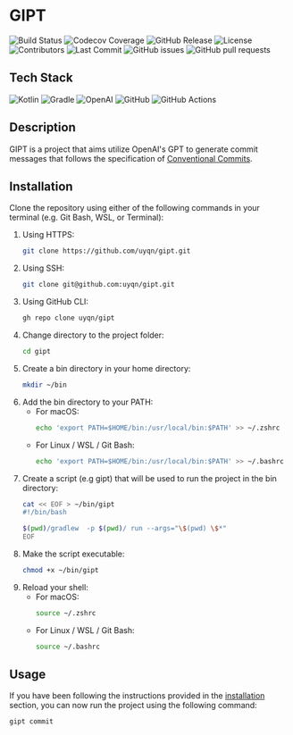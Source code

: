 # GIPT
![Build Status](https://github.com/uyqn/gipt/actions/workflows/ci.yml/badge.svg)
![Codecov Coverage](https://codecov.io/gh/uyqn/gipt/branch/main/graph/badge.svg)
![GitHub Release](https://img.shields.io/github/v/release/uyqn/gipt)
![License](https://img.shields.io/github/license/uyqn/gipt)
![Contributors](https://img.shields.io/github/contributors/uyqn/gipt)
![Last Commit](https://img.shields.io/github/last-commit/uyqn/gipt)
![GitHub issues](https://img.shields.io/github/issues/uyqn/gipt)
![GitHub pull requests](https://img.shields.io/github/issues-pr/uyqn/gipt)

## Tech Stack
![Kotlin](https://img.shields.io/badge/Kotlin-%230095D5.svg?style=for-the-badge&logo=kotlin&logoColor=white)
![Gradle](https://img.shields.io/badge/Gradle-%2302303A.svg?style=for-the-badge&logo=gradle&logoColor=white)
![OpenAI](https://img.shields.io/badge/OpenAI-%23007ACC.svg?style=for-the-badge&logo=openai&logoColor=white)
![GitHub](https://img.shields.io/badge/GitHub-%23121011.svg?style=for-the-badge&logo=github&logoColor=white)
![GitHub Actions](https://img.shields.io/badge/GitHub_Actions-%232671E5.svg?style=for-the-badge&logo=github-actions&logoColor=white)

## Description
GIPT is a project that aims utilize OpenAI's GPT to generate commit messages that follows the specification of [Conventional Commits](https://www.conventionalcommits.org/en/v1.0.0/).

## Installation
Clone the repository using either of the following commands in your terminal (e.g. Git Bash, WSL, or Terminal):
1. Using HTTPS:
    ```bash
    git clone https://github.com/uyqn/gipt.git
    ```
2. Using SSH:
    ```bash
    git clone git@github.com:uyqn/gipt.git 
    ```
3. Using GitHub CLI:
    ```bash
    gh repo clone uyqn/gipt
    ```
4. Change directory to the project folder:
    ```bash
    cd gipt
    ```
5. Create a bin directory in your home directory:
    ```bash
    mkdir ~/bin
    ```
6. Add the bin directory to your PATH:
   - For macOS:
       ```bash
       echo 'export PATH=$HOME/bin:/usr/local/bin:$PATH' >> ~/.zshrc
       ```
   - For Linux / WSL / Git Bash: 
        ```bash
        echo 'export PATH=$HOME/bin:/usr/local/bin:$PATH' >> ~/.bashrc
        ```
7. Create a script (e.g gipt) that will be used to run the project in the bin directory:
    ```bash
   cat << EOF > ~/bin/gipt
    #!/bin/bash

    $(pwd)/gradlew  -p $(pwd)/ run --args="\$(pwd) \$*"
    EOF
    ```
8. Make the script executable:
    ```bash
    chmod +x ~/bin/gipt
    ```
9. Reload your shell:
   - For macOS:
       ```bash
       source ~/.zshrc
       ```
   - For Linux / WSL / Git Bash:
        ```bash
        source ~/.bashrc
        ```
## Usage
If you have been following the instructions provided in the [installation](#installation) section, you can now run the project using the following command:
```bash
gipt commit
```